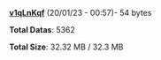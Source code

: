 [**v1qLnKqf**](/data/v1qLnKqf.txt) (20/01/23 - 00:57)- 54 bytes

**Total Datas**: 5362

**Total Size**: 32.32 MB / 32.3 MB